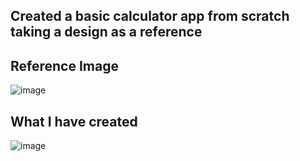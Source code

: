 ## Created a basic calculator app from scratch taking a design as a reference

## Reference Image

![image](https://user-images.githubusercontent.com/84569241/182672439-eaab1f32-cb01-4380-a472-5e3a494f0a3e.png)

## What I have created

![image](https://user-images.githubusercontent.com/84569241/182672511-29d547dd-b315-44c7-ae40-df703fde69f8.png)

